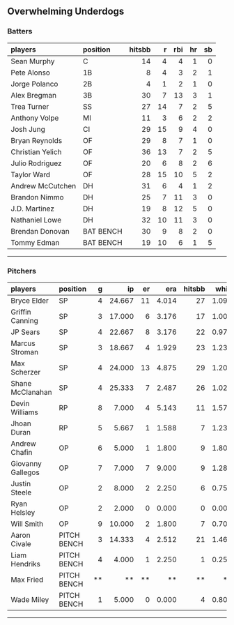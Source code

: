 ## Overwhelming Underdogs

### Batters

 
|players          |position  | hitsbb|  r| rbi| hr| sb| 
|:----------------|:---------|------:|--:|---:|--:|--:| 
|Sean Murphy      |C         |     14|  4|   4|  1|  0| 
|Pete Alonso      |1B        |      8|  4|   3|  2|  1| 
|Jorge Polanco    |2B        |      4|  1|   2|  1|  0| 
|Alex Bregman     |3B        |     30|  7|  13|  3|  1| 
|Trea Turner      |SS        |     27| 14|   7|  2|  5| 
|Anthony Volpe    |MI        |     11|  3|   6|  2|  2| 
|Josh Jung        |CI        |     29| 15|   9|  4|  0| 
|Bryan Reynolds   |OF        |     29|  8|   7|  1|  0| 
|Christian Yelich |OF        |     36| 13|   7|  2|  5| 
|Julio Rodriguez  |OF        |     20|  6|   8|  2|  6| 
|Taylor Ward      |OF        |     28| 15|  10|  5|  2| 
|Andrew McCutchen |DH        |     31|  6|   4|  1|  2| 
|Brandon Nimmo    |DH        |     25|  7|  11|  3|  0| 
|J.D. Martinez    |DH        |     19|  8|  12|  5|  0| 
|Nathaniel Lowe   |DH        |     32| 10|  11|  3|  0| 
|Brendan Donovan  |BAT BENCH |     30|  9|   8|  2|  0| 
|Tommy Edman      |BAT BENCH |     19| 10|   6|  1|  5| 

* * *

### Pitchers

 
|players           |position    |  g|     ip| er|   era| hitsbb|  whip| so|  w| sv| 
|:-----------------|:-----------|--:|------:|--:|-----:|------:|-----:|--:|--:|--:| 
|Bryce Elder       |SP          |  4| 24.667| 11| 4.014|     27| 1.095| 18|  2|  0| 
|Griffin Canning   |SP          |  3| 17.000|  6| 3.176|     17| 1.000| 16|  1|  0| 
|JP Sears          |SP          |  4| 22.667|  8| 3.176|     22| 0.971| 20|  1|  0| 
|Marcus Stroman    |SP          |  3| 18.667|  4| 1.929|     23| 1.232| 16|  3|  0| 
|Max Scherzer      |SP          |  4| 24.000| 13| 4.875|     29| 1.208| 29|  2|  0| 
|Shane McClanahan  |SP          |  4| 25.333|  7| 2.487|     26| 1.026| 22|  3|  0| 
|Devin Williams    |RP          |  8|  7.000|  4| 5.143|     11| 1.571| 12|  0|  4| 
|Jhoan Duran       |RP          |  5|  5.667|  1| 1.588|      7| 1.235|  7|  1|  2| 
|Andrew Chafin     |OP          |  6|  5.000|  1| 1.800|      9| 1.800|  7|  0|  0| 
|Giovanny Gallegos |OP          |  7|  7.000|  7| 9.000|      9| 1.286|  8|  0|  2| 
|Justin Steele     |OP          |  2|  8.000|  2| 2.250|      6| 0.750|  5|  1|  0| 
|Ryan Helsley      |OP          |  2|  2.000|  0| 0.000|      0| 0.000|  4|  0|  1| 
|Will Smith        |OP          |  9| 10.000|  2| 1.800|      7| 0.700|  9|  1|  4| 
|Aaron Civale      |PITCH BENCH |  3| 14.333|  4| 2.512|     21| 1.465| 14|  1|  0| 
|Liam Hendriks     |PITCH BENCH |  4|  4.000|  1| 2.250|      1| 0.250|  3|  2|  1| 
|Max Fried         |PITCH BENCH | **|     **| **|    **|     **|    **| **| **| **| 
|Wade Miley        |PITCH BENCH |  1|  5.000|  0| 0.000|      4| 0.800|  4|  1|  0| 


* * *


